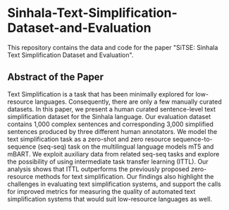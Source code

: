 # Sinhala-Text-Simplification-Dataset-and-Evaluation

This repository contains the data and code for the paper "SiTSE: Sinhala Text Simplification Dataset and Evaluation".

## Abstract of the Paper

Text Simplification is a task that has been minimally explored for low-resource languages. Consequently, there are only a few manually curated datasets. In this paper, we present a human curated sentence-level text simplification dataset for the Sinhala language. Our evaluation dataset contains 1,000 complex sentences and corresponding 3,000 simplified sentences produced by three different human annotators. We model the text simplification task as a zero-shot and zero resource sequence-to-sequence (seq-seq) task on the multilingual language models mT5 and mBART. We exploit auxiliary data from related seq-seq tasks and explore the possibility of using intermediate task transfer learning (ITTL). Our analysis shows that ITTL outperforms the previously proposed zero-resource methods for text simplification. Our findings also highlight the challenges in evaluating text simplification systems, and support the calls for improved metrics for measuring the quality of automated text simplification systems that would suit low-resource languages as well. 
